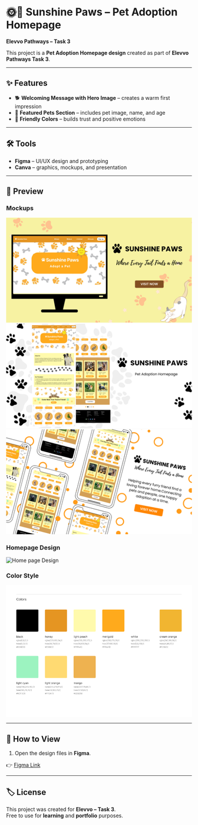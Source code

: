 # 🌞🐾 Sunshine Paws – Pet Adoption Homepage

**Elevvo Pathways – Task 3**

This project is a **Pet Adoption Homepage design** created as part of **Elevvo Pathways Task 3**.

---

## ✨ Features

- 🐕 **Welcoming Message with Hero Image** – creates a warm first impression
- 🐾 **Featured Pets Section** – includes pet image, name, and age
- 🎨 **Friendly Colors** – builds trust and positive emotions

---

## 🛠️ Tools

- **Figma** – UI/UX design and prototyping
- **Canva** – graphics, mockups, and presentation

---

## 📸 Preview

### Mockups

![Mockups](./Images/3.png)![](./Images/4.png)![](./Images/5.png)

### Homepage Design

![Home page Design](./Images/web.png)

### Color Style

![Colors](./Images/colornew.jpg)

---

## 🚀 How to View

1. Open the design files in **Figma**.

👉 [Figma Link](https://www.figma.com/design/4X8j0aHekyeVyDShL8Z80o/Task4-5?node-id=1-1523&t=B8HAG5m1mDdhsdQN-1)

---

## 🏷️ License

This project was created for **Elevvo – Task 3**.  
Free to use for **learning** and **portfolio** purposes.
